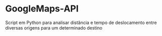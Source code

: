 # GoogleMaps-API
Script em Python para analisar distância e tempo de deslocamento entre diversas origens para um determinado destino
